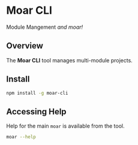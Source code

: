 # Moar CLI

Module Mangement *and moar!*

## Overview

The **Moar CLI** tool manages multi-module projects.

## Install

```bash
npm install -g moar-cli
```

## Accessing Help

Help for the main `moar` is available from the tool.

```bash
moar --help
```
